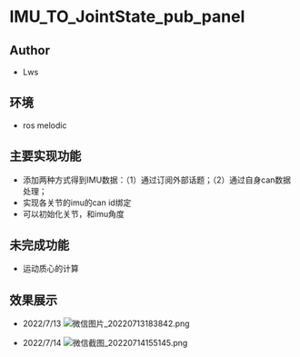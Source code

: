 # IMU_TO_JointState_pub_panel

## Author
* Lws

## 环境
* ros melodic 

## 主要实现功能
* 添加两种方式得到IMU数据：（1）通过订阅外部话题；（2）通过自身can数据处理；
* 实现各关节的imu的can id绑定
* 可以初始化关节，和imu角度

## 未完成功能
* 运动质心的计算

## 效果展示
* 2022/7/13
![微信图片_20220713183842.png](https://s2.loli.net/2022/07/13/FkNXBgSY3HIZlAG.png)

* 2022/7/14
![微信截图_20220714155145.png](https://s2.loli.net/2022/07/14/sojVtRMAdDONr9k.png)
